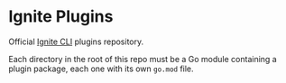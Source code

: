 # Ignite Plugins

Official [Ignite CLI](https://ignite.com/cli) plugins repository.

Each directory in the root of this repo must be a Go module containing
a plugin package, each one with its own `go.mod` file.
